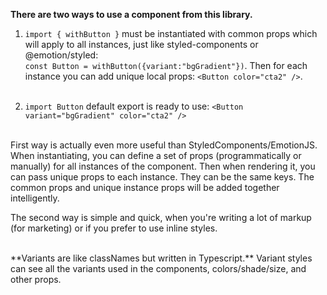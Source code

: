 **There are two ways to use a component from this library.**

1. `import { withButton }` must be instantiated with common props which will apply to all instances, just like styled-components or @emotion/styled:  
   `const Button = withButton({variant:"bgGradient"})`. Then for each instance you can add unique local props: `<Button color="cta2" />`.  
   <br />

2. `import Button` default export is ready to use: `<Button variant="bgGradient" color="cta2" />`  
   <br />

First way is actually even more useful than StyledComponents/EmotionJS. When instantiating, you can define a set of props (programmatically or manually) for all instances of the component. Then when rendering it, you can pass unique props to each instance. They can be the same keys. The common props and unique instance props will be added together intelligently.

The second way is simple and quick, when you're writing a lot of markup (for marketing) or if you prefer to use inline styles.

<br />
**Variants are like classNames but written in Typescript.** Variant styles can see all the variants used in the components, colors/shade/size, and other props.
